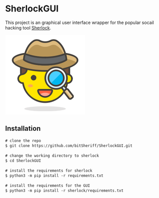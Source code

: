 # SherlockGUI
This project is an graphical user interface wrapper for the popular socail hacking tool [Sherlock](https://github.com/sherlock-project/sherlock).

![Logo](res/sherlock.png)

## Installation

```console
# clone the repo
$ git clone https://github.com/bitSheriff/SherlockGUI.git

# change the working directory to sherlock
$ cd SherlockGUI

# install the requirements for sherlock
$ python3 -m pip install -r requirements.txt

# install the requirements for the GUI
$ python3 -m pip install -r sherlock/requirements.txt
```

